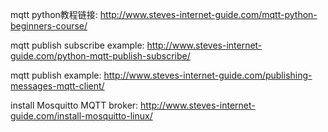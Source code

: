 mqtt python教程链接:
http://www.steves-internet-guide.com/mqtt-python-beginners-course/

mqtt publish subscribe example:
http://www.steves-internet-guide.com/python-mqtt-publish-subscribe/

mqtt publish example:
http://www.steves-internet-guide.com/publishing-messages-mqtt-client/

install Mosquitto MQTT broker:
http://www.steves-internet-guide.com/install-mosquitto-linux/
